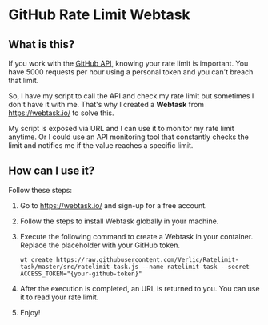 # GitHub Rate Limit Webtask

## What is this?

If you work with the [GitHub API](https://developer.github.com/v3/), knowing your rate limit is important. You have 5000 requests per hour using a personal token and you can't breach that limit.

So, I have my script to call the API and check my rate limit but sometimes I don't have it with me. That's why I created a **Webtask** from https://webtask.io/ to solve this. 

My script is exposed via URL and I can use it to monitor my rate limit anytime. Or I could use an API monitoring tool that constantly checks the limit and notifies me if the value reaches a specific limit.

## How can I use it?

Follow these steps:

1. Go to https://webtask.io/ and sign-up for a free account.
2. Follow the steps to install Webtask globally in your machine.
3. Execute the following command to create a Webtask in your container. Replace the placeholder with your GitHub token.

   ````
   wt create https://raw.githubusercontent.com/Verlic/Ratelimit-task/master/src/ratelimit-task.js --name ratelimit-task --secret ACCESS_TOKEN="{your-github-token}"
   ````

4. After the execution is completed, an URL is returned to you. You can use it to read your rate limit.
5. Enjoy!
